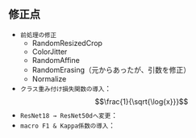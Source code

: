 ## 修正点
- `前処理の修正`
    - RandomResizedCrop
    - ColorJitter
    - RandomAffine
    - RandomErasing（元からあったが、引数を修正）
    - Normalize
- `クラス重み付け損失関数の導入`：
    $$\frac{1}{\sqrt{\log{x}}}$$
- `ResNet18 → ResNet50dへ変更`：
- `macro F1 & Kappa係数の導入`：